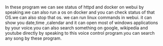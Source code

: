 In these program we can see status of httpd and docker on webui by speaking.we can also run a os on docker and you can check status of that OS.we can also stop that os.
we can run linux commands in webui. it can show you date,time ,calendar and it can open most of windows applications by your voice.you can also search something on google, wikipedia  and youtube directly by speaking to this voice control program.you can search any song by these program. 
